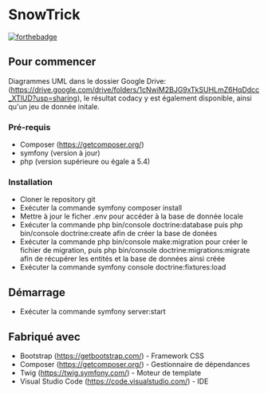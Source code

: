 # SnowTrick

[![forthebadge](http://forthebadge.com/images/badges/built-with-love.svg)](http://forthebadge.com)


## Pour commencer

Diagrammes UML dans le dossier Google Drive: (https://drive.google.com/drive/folders/1cNwiM2BJG9xTkSUHLmZ6HqDdcc_XTlUD?usp=sharing),
le résultat codacy y est également disponible, ainsi qu'un jeu de donnée initale.

### Pré-requis

- Composer (https://getcomposer.org/)
- symfony (version à jour)
- php (version supérieure ou égale a 5.4)

### Installation

- Cloner le repository git
- Exécuter la commande symfony composer install
- Mettre à jour le ficher .env pour accéder à la base de donnée locale
- Exécuter la commande php bin/console doctrine:database puis php bin/console doctrine:create afin de créer la base  de donées
- Exécuter la commande php bin/console make:migration pour créer le fichier de migration, puis php bin/console doctrine:migrations:migrate afin de récupérer les entités et la    base de données ainsi créée
- Exécuter la commande symfony console doctrine:fixtures:load

## Démarrage

- Exécuter la commande symfony server:start

## Fabriqué avec

* Bootstrap (https://getbootstrap.com/) - Framework CSS
* Composer (https://getcomposer.org/) - Gestionnaire de dépendances
* Twig (https://twig.symfony.com/) - Moteur de template
* Visual Studio Code (https://code.visualstudio.com/) - IDE




